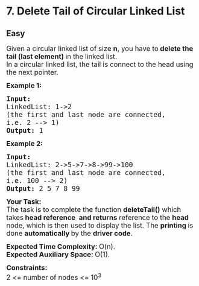 # 7. Delete Tail of Circular Linked List
## Easy 
<div class="problem-statement">
                <p></p><p><span style="font-size:18px">Given a circular linked list of size <strong>n</strong>, you have to<strong> delete the tail (last element) </strong>in the linked list.<br>
In a circular linked list, the tail is connect to the head using the next pointer.</span></p>

<p><span style="font-size:18px"><strong>Example 1:</strong></span></p>

<pre><span style="font-size:18px"><strong>Input:
</strong>LinkedList: 1-&gt;2
(the first and last node are connected,
i.e. 2 --&gt; 1)
<strong>Output: </strong>1</span></pre>

<p><span style="font-size:18px"><strong>Example 2:</strong></span></p>

<pre><span style="font-size:18px"><strong>Input:
</strong>LinkedList: 2-&gt;5-&gt;7-&gt;8-&gt;99-&gt;100
(the first and last node are connected,
i.e. 100 --&gt; 2)
<strong>Output: </strong>2 5 7 8 99</span></pre>

<p><span style="font-size:18px"><strong>Your Task:</strong><br>
The task is to complete the function <strong>deleteTail()</strong> which takes<strong> head reference</strong> <strong>&nbsp;and returns</strong> reference to the <strong>head </strong>node, which is then used to display the list. The <strong>printing </strong>is done <strong>automatically </strong>by the <strong>driver code</strong>.</span></p>

<p><span style="font-size:18px"><strong>Expected Time Complexity:&nbsp;</strong>O(n).<br>
<strong>Expected Auxiliary Space:&nbsp;</strong>O(1).</span></p>

<p><span style="font-size:18px"><strong>Constraints:</strong><br>
2 &lt;= number of nodes&nbsp;&lt;= 10<sup>3</sup></span></p>

<p>&nbsp;</p>
 <p></p>
            </div>